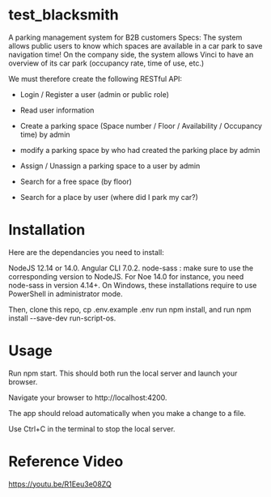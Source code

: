 # test_blacksmith
A parking management system for B2B customers
Specs: The system allows public users to know which spaces are available in a car park to save navigation time! On the company side, the system allows Vinci to have an overview of its car park (occupancy rate, time of use, etc.)


We must therefore create the following RESTful API:

- Login / Register a user (admin or public role)

- Read user information

- Create a parking space (Space number / Floor / Availability / Occupancy time) by admin

- modify a parking space by who had created the parking place by admin

- Assign / Unassign a parking space to a user by admin

- Search for a free space (by floor)

- Search for a place by user (where did I park my car?)

# Installation
Here are the dependancies you need to install:

NodeJS 12.14 or 14.0.
Angular CLI 7.0.2.
node-sass : make sure to use the corresponding version to NodeJS. For Noe 14.0 for instance, you need node-sass in version 4.14+.
On Windows, these installations require to use PowerShell in administrator mode.

Then, clone this repo, cp .env.example .env
run npm install, and run npm install --save-dev run-script-os.

# Usage
Run npm start. This should both run the local server and launch your browser.

Navigate your browser to http://localhost:4200.

The app should reload automatically when you make a change to a file.

Use Ctrl+C in the terminal to stop the local server.

# Reference Video
https://youtu.be/R1Eeu3e08ZQ

